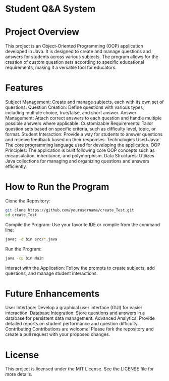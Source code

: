 # Student Q&A System
# Project Overview
This project is an Object-Oriented Programming (OOP) application developed in Java. It is designed to create and manage questions and answers for students across various subjects. The program allows for the creation of custom question sets according to specific educational requirements, making it a versatile tool for educators.

# Features
Subject Management: Create and manage subjects, each with its own set of questions.
Question Creation: Define questions with various types, including multiple choice, true/false, and short answer.
Answer Management: Attach correct answers to each question and handle multiple possible answers where applicable.
Customizable Requirements: Tailor question sets based on specific criteria, such as difficulty level, topic, or format.
Student Interaction: Provide a way for students to answer questions and receive feedback based on their responses.
Technologies Used
Java: The core programming language used for developing the application.
OOP Principles: The application is built following core OOP concepts such as encapsulation, inheritance, and polymorphism.
Data Structures: Utilizes Java collections for managing and organizing questions and answers efficiently.
# How to Run the Program
Clone the Repository:
```bash
git clone https://github.com/yourusername/create_Test.git
cd create_Test
```
Compile the Program:
Use your favorite IDE or compile from the command line:
```bash
javac -d bin src/*.java
```
Run the Program:
```bash
java -cp bin Main
```
Interact with the Application:
Follow the prompts to create subjects, add questions, and manage student interactions.

# Future Enhancements
User Interface: Develop a graphical user interface (GUI) for easier interaction.
Database Integration: Store questions and answers in a database for persistent data management.
Advanced Analytics: Provide detailed reports on student performance and question difficulty.
Contributing
Contributions are welcome! Please fork the repository and create a pull request with your proposed changes.

# License
This project is licensed under the MIT License. See the LICENSE file for more details.
